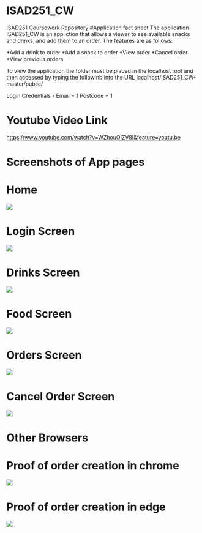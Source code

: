# ISAD251_CW
ISAD251 Coursework Repository
#Application fact sheet
The application ISAD251_CW is an appliction that allows a viewer to see available snacks and drinks, and add them to an order.
The features are as follows:

*Add a drink to order
*Add a snack to order
*View order
*Cancel order
*View previous orders

To view the application the folder must be placed in the localhost root and then accessed by typing the followinb into the URL
localhost/ISAD251_CW-master/public/

Login Credentials - Email = 1    Postcode = 1

# Youtube Video Link
https://www.youtube.com/watch?v=WZhouOIZV8I&feature=youtu.be

# Screenshots of App pages
# Home
![](ISAD251_CW/blob/master/Z_Screenshots/homeScreen.png)
# Login Screen
![](ISAD251_CW/blob/master/Z_Screenshots/loginScreen.png)
# Drinks Screen
![](ISAD251_CW/blob/master/Z_Screenshots/drinksScreen.png)
# Food Screen
![](ISAD251_CW/blob/master/Z_Screenshots/foodScreen.png)
# Orders Screen
![](ISAD251_CW/blob/master/Z_Screenshots/ordersScreen.png)
# Cancel Order Screen
![](ISAD251_CW/blob/master/Z_Screenshots/cancelScreen.png)

# Other Browsers
# Proof of order creation in chrome
![](ISAD251_CW/blob/master/Z_Screenshots/chromeTest.png)

# Proof of order creation in edge
![](ISAD251_CW/blob/master/Z_Screenshots/edgeTest.png)

